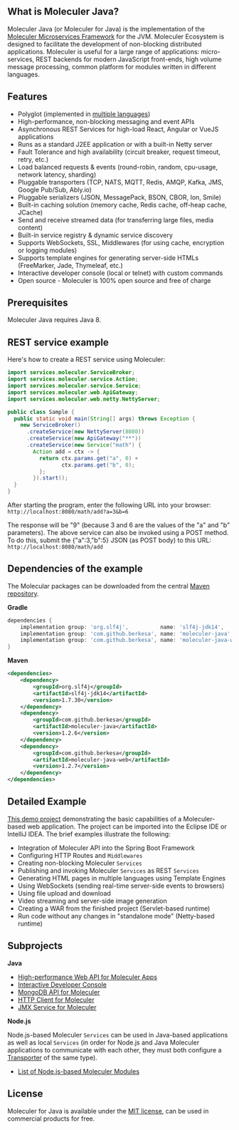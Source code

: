 ## What is Moleculer Java?

Moleculer Java (or Moleculer for Java) is the implementation of the [Moleculer Microservices Framework](http://moleculer.services/) for the JVM.
Moleculer Ecosystem is designed to facilitate the development of non-blocking distributed applications.
Moleculer is useful for a large range of applications: micro-services,
REST backends for modern JavaScript front-ends,
high volume message processing,
common platform for modules written in different languages.

## Features

- Polyglot (implemented in [multiple languages](https://github.com/moleculerjs/awesome-moleculer#polyglot-implementations))
- High-performance, non-blocking messaging and event APIs
- Asynchronous REST Services for high-load React, Angular or VueJS applications
- Runs as a standard J2EE application or with a built-in Netty server
- Fault Tolerance and high availability (circuit breaker, request timeout, retry, etc.)
- Load balanced requests & events (round-robin, random, cpu-usage, network latency, sharding)
- Pluggable transporters (TCP, NATS, MQTT, Redis, AMQP, Kafka, JMS, Google Pub/Sub, Ably.io)
- Pluggable serializers (JSON, MessagePack, BSON, CBOR, Ion, Smile)
- Built-in caching solution (memory cache, Redis cache, off-heap cache, JCache)
- Send and receive streamed data (for transferring large files, media content)
- Built-in service registry & dynamic service discovery
- Supports WebSockets, SSL, Middlewares (for using cache, encryption or logging modules)
- Supports template engines for generating server-side HTMLs (FreeMarker, Jade, Thymeleaf, etc.)
- Interactive developer console (local or telnet) with custom commands
- Open source - Moleculer is 100% open source and free of charge

## Prerequisites

Moleculer Java requires Java 8.

## REST service example

Here's how to create a REST service using Moleculer:

```java
import services.moleculer.ServiceBroker;
import services.moleculer.service.Action;
import services.moleculer.service.Service;
import services.moleculer.web.ApiGateway;
import services.moleculer.web.netty.NettyServer;

public class Sample {
  public static void main(String[] args) throws Exception {
    new ServiceBroker()
      .createService(new NettyServer(8080))
      .createService(new ApiGateway("**"))
      .createService(new Service("math") {
        Action add = ctx -> {
          return ctx.params.get("a", 0) +
                 ctx.params.get("b", 0);
          };
        }).start();
  }
}
```

After starting the program, enter the following URL into your browser:  
`http://localhost:8080/math/add?a=3&b=6`

The response will be "9" (because 3 and 6 are the values of the "a" and "b" parameters).
The above service can also be invoked using a POST method.
To do this, submit the {"a":3,"b":5} JSON (as POST body) to this URL:  
`http://localhost:8080/math/add`

## Dependencies of the example

The Molecular packages can be downloaded from the central
[Maven repository](https://mvnrepository.com/artifact/com.github.berkesa/moleculer-java).

**Gradle**

```gradle
dependencies {
    implementation group: 'org.slf4j',          name: 'slf4j-jdk14',        version: '1.7.30'
    implementation group: 'com.github.berkesa', name: 'moleculer-java',     version: '1.2.6'
    implementation group: 'com.github.berkesa', name: 'moleculer-java-web', version: '1.2.7' 
}
```

**Maven**

```xml
<dependencies>
    <dependency>
        <groupId>org.slf4j</groupId>
        <artifactId>slf4j-jdk14</artifactId>
        <version>1.7.30</version>
    </dependency>
    <dependency>
        <groupId>com.github.berkesa</groupId>
        <artifactId>moleculer-java</artifactId>
        <version>1.2.6</version>
    </dependency>
    <dependency>
        <groupId>com.github.berkesa</groupId>
        <artifactId>moleculer-java-web</artifactId>
        <version>1.2.7</version>
    </dependency>
</dependencies>
```

## Detailed Example

[This demo project](https://moleculer-java.github.io/moleculer-spring-boot-demo/)
demonstrating the basic capabilities of a Moleculer-based web application. 
The project can be imported into the Eclipse IDE or IntelliJ IDEA.
The brief examples illustrate the following:

- Integration of Moleculer API into the Spring Boot Framework
- Configuring HTTP Routes and `Middlewares`
- Creating non-blocking Moleculer `Services`
- Publishing and invoking Moleculer `Services` as REST `Services`
- Generating HTML pages in multiple languages using Template Engines
- Using WebSockets (sending real-time server-side events to browsers)
- Using file upload and download
- Video streaming and server-side image generation
- Creating a WAR from the finished project (Servlet-based runtime)
- Run code without any changes in "standalone mode" (Netty-based runtime)

## Subprojects

**Java**

- [High-performance Web API for Moleculer Apps](moleculer-web.html#about-api-gateway)
- [Interactive Developer Console](moleculer-repl.html#about-the-developer-console)
- [MongoDB API for Moleculer](mongo-client.html#about-mongodb-client)
- [HTTP Client for Moleculer](http-client.html#about-the-async-http-client)
- [JMX Service for Moleculer](jmx-service.html#about-the-jmx-service)

**Node.js**

Node.js-based Moleculer `Services` can be used in Java-based applications as well as local `Services`
(in order for Node.js and Java Moleculer applications to communicate with each other,
they must both configure a
[Transporter](transporters.html#types-of-transporters)
of the same type).

- [List of Node.js-based Moleculer Modules](https://moleculer.services/modules.html)

## License

Moleculer for Java is available under the [MIT license](https://tldrlegal.com/license/mit-license),
can be used in commercial products for free.